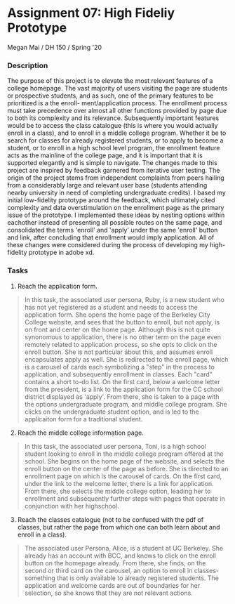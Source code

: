 # Assignment 07: High Fideliy Prototype
Megan Mai / DH 150 / Spring '20
### Description
The purpose of this project is to elevate the most relevant features of a college homepage. The vast majority of users visiting
the page are students or prospective students, and as such, one of the primary features to be prioritized is a the enroll-
ment/application process. The enrollment process must take precedence over almost all other functions provided by
page due to both its complexity and its relevance. Subsequently important features would be to access the class catalogue (this is where you would actually enroll in a class), and to enroll in a middle college program. Whether it be to search for classes for already registered students, or to apply to become a student, or to enroll 
in a high school level program, the enrollment feature acts as the mainline of the college page, and it is important that 
it is supported elegantly and is simple to navigate. 
The changes made to this project are inspired by feedback garnered from iterative user testing. The origin of the project 
stems from independent complaints from peers hailing from a considerably large and relevant user base (students attending nearby university in need of completing 
undergraduate credits). I based my initial low-fidelity prototype around the feedback, which ultimately cited complexity and data overstimulation on the enrollment page
as the primary issue of the prototype. I implemented these ideas by nesting options within eachother instead of presenting all possible routes on the same page, and consolidated the terms 'enroll' and 'apply' under the same 'enroll' button and link, after concluding that enrollment would imply application. All of these changes were considered during the process of developing my high-fidelity prototype in adobe xd.

### Tasks
1) Reach the application form.
> In this task, the associated user persona, Ruby, is a new student who has not yet registered as a student and needs to access the application form. She opens the home page of the Berkeley City College website, and sees that the button to enroll, but not apply, is on front and center on the home page. Although this is not quite synonomous to application, there is no other term on the page even remotely related to application process, so she opts to click on the enroll button. She is not particular about this, and assumes enroll encapsulates apply as well. She is redirected to the enroll page, which is a carousel of cards each symbolizing a "step" in the process to application, and subsequently enrollment in classes. Each "card" contains a short to-do list. On the first card, below a welcome letter from the president, is a link to the application form for the CC school district displayed as 'apply'. From there, she is taken to a page with the options undergraduate program, and middle college program. She clicks on the undergraduate student option, and is led to the applicaiton form for a traditional student.
2) Reach the middle college information page.
> In this task, the associated user persona, Toni, is a high school student looking to enroll in the middle college program offered at the school. She begins on the home page of the website, and selects the enroll button on the center of the page as before. She is directed to an enrollment page on which is the carousel of cards. On the first card, under the link to the welcome letter, there is a link for application. From there, she selects the middle college option, leading her to enrollment and subsequently further steps with pages that operate in conjunction with her highschool.
3) Reach the classes catalogue (not to be confused with the pdf of classes, but rather the page from which one can both learn about and enroll in a class). 
> The associated user Persona, Alice, is a student at UC Berkeley. She already has an account with BCC, and knows to click on the enroll button on the homepage already. From there, she finds, on the second or third card on the carousel, an option to enroll in classes- something that is only available to already registered students. The application and welcome cards are out of boundaries for her selection, so she knows that they are not relevant actions.
